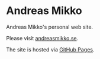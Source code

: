 # Andreas Mikko

Andreas Mikko's personal web site.

Please visit [andreasmikko.se](https://www.andreasmikko.se/).

The site is hosted via [GitHub Pages](https://pages.github.com/).

